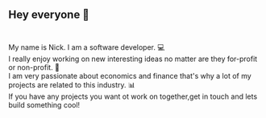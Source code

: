 ## Hey everyone 👋 <br> <br>

My name is Nick. I am a software developer. 💻 <br>
I really enjoy working on new interesting ideas no matter are they for-profit or non-profit. 💸 <br>
I am very passionate about economics and finance that's why a lot of my projects are related to this industry. 📊 <br>
If you have any projects you want ot work on together,get in touch and lets build something cool! <br>


